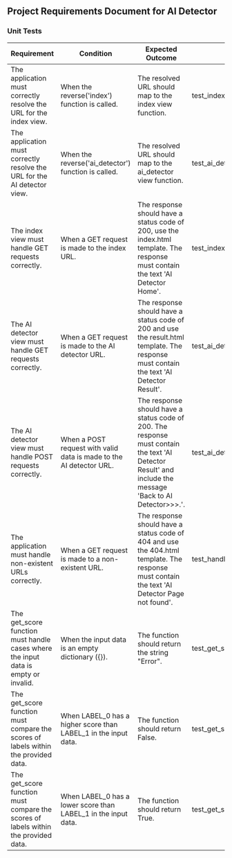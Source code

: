 ## Project Requirements Document for AI Detector

### Unit Tests

Requirement | Condition | Expected Outcome | Test Case
----------- | --------- | ---------------- | ---------
The application must correctly resolve the URL for the index view. | When the reverse('index') function is called. | The resolved URL should map to the index view function. | test_index_url_is_resolved
The application must correctly resolve the URL for the AI detector view. | When the reverse('ai_detector') function is called. | The resolved URL should map to the ai_detector view function. | test_ai_detector_url_is_resolved
The index view must handle GET requests correctly. | When a GET request is made to the index URL. | The response should have a status code of 200, use the index.html template. The response must contain the text 'AI Detector Home'. | test_index_get
The AI detector view must handle GET requests correctly. | When a GET request is made to the AI detector URL. | The response should have a status code of 200 and use the result.html template. The response must contain the text 'AI Detector Result'. | test_ai_detector_get
The AI detector view must handle POST requests correctly. | When a POST request with valid data is made to the AI detector URL. | The response should have a status code of 200. The response must contain the text 'AI Detector Result' and include the message 'Back to AI Detector>>>.'. | test_ai_detector_post
The application must handle non-existent URLs correctly. | When a GET request is made to a non-existent URL. | The response should have a status code of 404 and use the 404.html template. The response must contain the text 'AI Detector Page not found'. | test_handler404
The get_score function must handle cases where the input data is empty or invalid. | When the input data is an empty dictionary ({}). | The function should return the string "Error". | test_get_score_error
The get_score function must compare the scores of labels within the provided data. | When LABEL_0 has a higher score than LABEL_1 in the input data. | The function should return False. | test_get_score_label0_gt_label1
The get_score function must compare the scores of labels within the provided data. | When LABEL_0 has a lower score than LABEL_1 in the input data. | The function should return True. | test_get_score_label0_lt_label1

